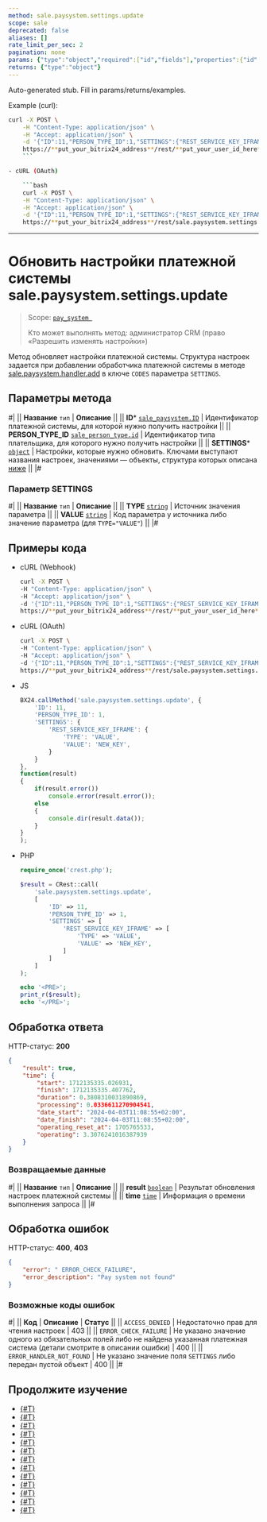 ```yaml
---
method: sale.paysystem.settings.update
scope: sale
deprecated: false
aliases: []
rate_limit_per_sec: 2
pagination: none
params: {"type":"object","required":["id","fields"],"properties":{"id":{"type":"integer"},"fields":{"type":"object"}}}
returns: {"type":"object"}
---
```


Auto-generated stub. Fill in params/returns/examples.

Example (curl):

```bash
curl -X POST \
    -H "Content-Type: application/json" \
    -H "Accept: application/json" \
    -d '{"ID":11,"PERSON_TYPE_ID":1,"SETTINGS":{"REST_SERVICE_KEY_IFRAME":{"TYPE":"VALUE","VALUE":"NEW_KEY"}}}' \
    https://**put_your_bitrix24_address**/rest/**put_your_user_id_here**/**put_your_webhook_here**/sale.paysystem.settings.update
    ```

- cURL (OAuth)

    ```bash
    curl -X POST \
    -H "Content-Type: application/json" \
    -H "Accept: application/json" \
    -d '{"ID":11,"PERSON_TYPE_ID":1,"SETTINGS":{"REST_SERVICE_KEY_IFRAME":{"TYPE":"VALUE","VALUE":"NEW_KEY"}},"auth":"**put_access_token_here**"}' \
    https://**put_your_bitrix24_address**/rest/sale.paysystem.settings.update
```

---

# Обновить настройки платежной системы sale.paysystem.settings.update

> Scope: [`pay_system `](../scopes/permissions.md)
>
> Кто может выполнять метод: администратор CRM (право «Разрешить изменять настройки»)

Метод обновляет настройки платежной системы. Структура настроек задается при добавлении обработчика платежной системы в методе [sale.paysystem.handler.add](./sale-pay-system-handler-add.md) в ключе `CODES` параметра `SETTINGS`.

## Параметры метода



#|
|| **Название**
`тип` | **Описание** ||
|| **ID***
[`sale_paysystem.ID`](../sale/data-types.md) | Идентификатор платежной системы, для которой нужно получить настройки
||
|| **PERSON_TYPE_ID**
[`sale_person_type.id`](../sale/data-types.md) | Идентификатор типа плательщика, для которого нужно получить настройки
||
|| **SETTINGS***
[`object`](../data-types.md) | Настройки, которые нужно обновить. Ключами выступают названия настроек, значениями — объекты, структура которых описана [ниже](#parametr-settings)
||
|#

### Параметр SETTINGS

#|
|| **Название**
`тип` | **Описание** ||
|| **TYPE**
[`string`](../data-types.md) | Источник значения параметра ||
|| **VALUE**
[`string`](../data-types.md) | Код параметра у источника либо значение параметра (для `TYPE="VALUE"`) ||
|#

## Примеры кода





- cURL (Webhook)

    ```bash
    curl -X POST \
    -H "Content-Type: application/json" \
    -H "Accept: application/json" \
    -d '{"ID":11,"PERSON_TYPE_ID":1,"SETTINGS":{"REST_SERVICE_KEY_IFRAME":{"TYPE":"VALUE","VALUE":"NEW_KEY"}}}' \
    https://**put_your_bitrix24_address**/rest/**put_your_user_id_here**/**put_your_webhook_here**/sale.paysystem.settings.update
    ```

- cURL (OAuth)

    ```bash
    curl -X POST \
    -H "Content-Type: application/json" \
    -H "Accept: application/json" \
    -d '{"ID":11,"PERSON_TYPE_ID":1,"SETTINGS":{"REST_SERVICE_KEY_IFRAME":{"TYPE":"VALUE","VALUE":"NEW_KEY"}},"auth":"**put_access_token_here**"}' \
    https://**put_your_bitrix24_address**/rest/sale.paysystem.settings.update
    ```

- JS

    ```js
    BX24.callMethod('sale.paysystem.settings.update', {
        'ID': 11,
        'PERSON_TYPE_ID': 1,
        'SETTINGS': {
            'REST_SERVICE_KEY_IFRAME': {
                'TYPE': 'VALUE',
                'VALUE': 'NEW_KEY',
            }
        }
    }, 
    function(result) 
    { 
        if(result.error()) 
            console.error(result.error()); 
        else 
        { 
            console.dir(result.data()); 
        } 
    } 
    );
    ```

- PHP

    ```php
    require_once('crest.php');

    $result = CRest::call(
        'sale.paysystem.settings.update',
        [
            'ID' => 11,
            'PERSON_TYPE_ID' => 1,
            'SETTINGS' => [
                'REST_SERVICE_KEY_IFRAME' => [
                    'TYPE' => 'VALUE',
                    'VALUE' => 'NEW_KEY',
                ]
            ]
        ]
    );

    echo '<PRE>';
    print_r($result);
    echo '</PRE>';
    ```



## Обработка ответа

HTTP-статус: **200**

```json
{
    "result": true,
    "time": {
        "start": 1712135335.026931,
        "finish": 1712135335.407762,
        "duration": 0.3808310031890869,
        "processing": 0.0336611270904541,
        "date_start": "2024-04-03T11:08:55+02:00",
        "date_finish": "2024-04-03T11:08:55+02:00",
        "operating_reset_at": 1705765533,
        "operating": 3.3076241016387939
    }
}
```

### Возвращаемые данные

#|
|| **Название**
`тип` | **Описание** ||
|| **result**
[`boolean`](../data-types.md) | Результат обновления настроек платежной системы ||
|| **time**
[`time`](../data-types.md) | Информация о времени выполнения запроса ||
|#

## Обработка ошибок

HTTP-статус: **400**, **403**

```json
{
    "error": " ERROR_CHECK_FAILURE",
    "error_description": "Pay system not found"
}
```



### Возможные коды ошибок

#|
|| **Код** | **Описание** | **Статус** ||
|| `ACCESS_DENIED` | Недостаточно прав для чтения настроек | 403 ||
|| `ERROR_CHECK_FAILURE` | Не указано значение одного из обязательных полей либо не найдена указанная платежная система (детали смотрите в описании ошибки) | 400 ||
|| `ERROR_HANDLER_NOT_FOUND` | Не указано значение поля `SETTINGS` либо передан пустой объект | 400 ||
|#



## Продолжите изучение

- [{#T}](./sale-pay-system-handler-add.md)
- [{#T}](./sale-pay-system-handler-update.md)
- [{#T}](./sale-pay-system-handler-list.md)
- [{#T}](./sale-pay-system-handler-delete.md)
- [{#T}](./sale-pay-system-add.md)
- [{#T}](./sale-pay-system-update.md)
- [{#T}](./sale-pay-system-list.md)
- [{#T}](./sale-pay-system-settings-get.md)
- [{#T}](./sale-pay-system-delete.md)
- [{#T}](./sale-pay-system-pay-payment.md)
- [{#T}](./sale-pay-system-pay-invoice.md)
- [{#T}](./sale-pay-system-settings-payment-get.md)
- [{#T}](./sale-pay-system-settings-invoice-get.md)
